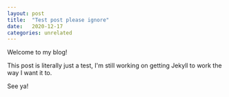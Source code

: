 ```yaml
---
layout: post
title:  "Test post please ignore"
date:   2020-12-17
categories: unrelated
---
```


Welcome to my blog!

This post is literally just a test, I'm still working on getting Jekyll to work the way I want it to.

See ya!
